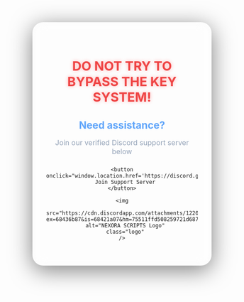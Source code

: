 <!DOCTYPE html>
<html lang="en">
<head>
  <meta charset="UTF-8" />
  <meta name="viewport" content="width=device-width, initial-scale=1.0"/>
  <title>Need Help?</title>
  <style>
    * {
      box-sizing: border-box;
      margin: 0;
      padding: 0;
    }

    body {
      font-family: 'Segoe UI', sans-serif;
      background: linear-gradient(to right, #0f172a, #1e293b);
      color: #e2e8f0;
      display: flex;
      justify-content: center;
      align-items: center;
      min-height: 100vh;
      padding: 30px;
    }

    .container {
      background: rgba(255, 255, 255, 0.05);
      border: 1px solid rgba(255, 255, 255, 0.08);
      border-radius: 24px;
      padding: 40px 30px;
      max-width: 480px;
      width: 100%;
      text-align: center;
      backdrop-filter: blur(15px);
      box-shadow: 0 10px 50px rgba(0, 0, 0, 0.5);
      transition: 0.3s ease;
      position: relative;
    }

    .container:hover {
      transform: scale(1.01);
      box-shadow:
        0 0 0 3px #3b82f6,
        0 0 18px 6px rgba(96, 165, 250, 0.75),
        0 10px 60px rgba(0, 0, 0, 0.5);
    }

    h1 {
      font-size: 1.8rem;
      color: #ef4444;
      margin-bottom: 16px;
      text-shadow: 0 0 8px rgba(255, 0, 0, 0.3);
    }

    h2 {
      font-size: 1.4rem;
      color: #60a5fa;
      margin-bottom: 6px;
    }

    p {
      font-size: 1rem;
      color: #94a3b8;
      margin-bottom: 24px;
    }

    button {
      background: linear-gradient(to right, #3b82f6, #60a5fa);
      color: white;
      border: none;
      padding: 14px 28px;
      font-size: 1rem;
      border-radius: 16px;
      cursor: pointer;
      transition: all 0.25s ease;
      box-shadow: 0 6px 24px rgba(96, 165, 250, 0.6);
    }

    button:hover {
      background: linear-gradient(to right, #60a5fa, #3b82f6);
      box-shadow:
        0 0 0 2px #3b82f6,
        0 0 20px 8px rgba(96, 165, 250, 0.8),
        0 10px 60px rgba(0, 0, 0, 0.55);
      transform: translateY(-2px);
    }

    .logo {
      margin-top: 32px;
      width: 100%;
      max-width: 360px;
      height: auto;
      border-radius: 16px;
      box-shadow:
        0 10px 30px rgba(30, 58, 138, 0.5),  /* navy blue soft glow */
        0 6px 16px rgba(0, 0, 0, 0.25);      /* subtle black base */
      transition: transform 0.3s ease;
    }

    @media (max-width: 500px) {
      .container {
        padding: 30px 20px;
      }

      .logo {
        max-width: 100%;
      }
    }
  </style>
</head>
<body>
  <div class="container">
    <h1>DO NOT TRY TO BYPASS THE KEY SYSTEM!</h1>
    <h2>Need assistance?</h2>
    <p>Join our verified Discord support server below</p>

    <button onclick="window.location.href='https://discord.gg/YOUR_INVITE_CODE'">
      Join Support Server
    </button>

    <img
      src="https://cdn.discordapp.com/attachments/1220824376123850752/1380312327806521415/NEXORA_SCRIPTS.png?ex=68436b87&is=68421a07&hm=75511ffd508259721d6878428d9e02059d0e3a937b29747089e999d58be8d8e4&"
      alt="NEXORA SCRIPTS Logo"
      class="logo"
    />
  </div>
</body>
</html>
